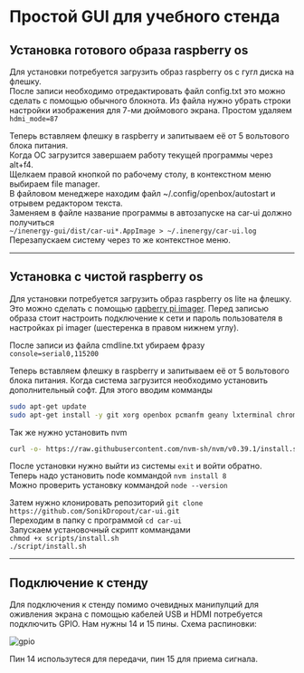 # Простой GUI для учебного стенда

## Установка готового образа raspberry os
Для установки потребуется загрузить образ raspberry os с гугл диска на флешку.  
После записи необходимо отредактировать файл config.txt это можно сделать с помощью обычного блокнота. Из файла нужно убрать строки настройки изображения для 7-ми дюймового экрана.
Простом удаляем `hdmi_mode=87`  

Теперь вставляем флешку в raspberry и запитываем её от 5 вольтового блока питания.  
Когда ОС загрузится завершаем работу текущей программы через alt+f4.  
Щелкаем правой кнопкой по рабочему столу, в контекстном меню выбираем file manager.  
В файловом менеджере находим файл ~/.config/openbox/autostart и отрывем редактором текста.  
Заменяем в файле название программы в автозапуске на car-ui должно получиться   
`~/inenergy-gui/dist/car-ui*.AppImage > ~/.inenergy/car-ui.log`  
Перезапускаем систему через то же контекстное меню.

***
## Установка с чистой raspberry os
Для установки потребуется загрузить образ raspberry os lite на флешку. Это можно сделать с помощью [rapberry pi imager](https://www.raspberrypi.com/software/). Перед записью образа стоит настроить подключение к сети и пароль пользователя в настройках pi imager (шестеренка в правом нижнем углу).

После записи из файла cmdline.txt убираем фразу `console=serial0,115200`

Теперь вставляем флешку в raspberry и запитываем её от 5 вольтового блока питания.
Когда система загрузится необходимо установить дополнительный софт.
Для этого вводим комманды  
```sh
sudo apt-get update
sudo apt-get install -y git xorg openbox pcmanfm geany lxterminal chromium-browser libudev-dev
```
Так же нужно установить nvm  
```sh
curl -o- https://raw.githubusercontent.com/nvm-sh/nvm/v0.39.1/install.sh | bash
```
После установки нужно выйти из системы `exit` и войти обратно.  
Теперь надо установить node коммандой `nvm install 8`  
Можно проверить установку коммандой `node --version`

Затем нужно клонировать репозиторий `git clone https://github.com/SonikDropout/car-ui.git`  
Переходим в папку с программой `cd car-ui`  
Запускаем установочный скрипт коммандами  
`chmod +x scripts/install.sh`  
`./script/install.sh`  
***
## Подключение к стенду

Для подключения к стенду помимо очевидных манипулций для оживления экрана с помощью кабелей USB и HDMI потребуется подключить GPIO. Нам нужны 14 и 15 пины. Схема распиновки:

![gpio](https://www.raspberrypi.com/documentation/computers/images/GPIO-Pinout-Diagram-2.png)

Пин 14 использутеся для передачи, пин 15 для приема сигнала.